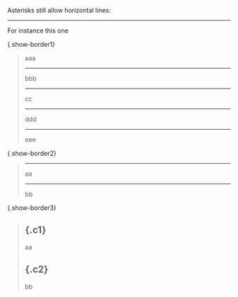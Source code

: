 <style>
  .show-border, .show-border * {
    border: 3px solid black;
    border-radius: 10px;
    padding: 10px;
  }
</style>

Asterisks still allow horizontal lines:

***

For instance this one

{.show-border1}
> aaa
>
> ---
>
> bbb
>
> ----
>
> cc
>
> ----
>
> ddd
>
> ---
>
> eee

{.show-border2}
> ---
>
> aa
>
> ---
>
> bb

{.show-border3}
> {.c1}
> ---
>
> aa
>
> {.c2}
> ---
>
> bb
